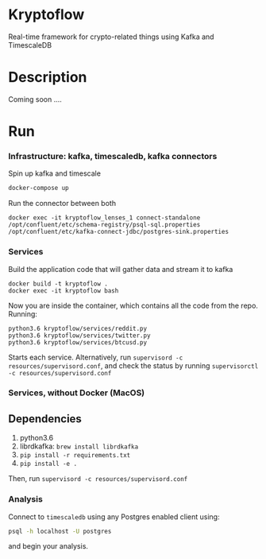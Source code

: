 Kryptoflow
==========


Real-time framework for crypto-related things using Kafka and TimescaleDB


Description
===========

Coming soon ....

Run
===
### Infrastructure: kafka, timescaledb, kafka connectors

Spin up kafka and timescale
```bash
docker-compose up
```

Run the connector between both
```
docker exec -it kryptoflow_lenses_1 connect-standalone /opt/confluent/etc/schema-registry/psql-sql.properties /opt/confluent/etc/kafka-connect-jdbc/postgres-sink.properties
```

### Services
Build the application code that will gather data and stream it to kafka
```
docker build -t kryptoflow .
docker exec -it kryptoflow bash 
```

Now you are inside the container, which contains all the code from the repo. Running:

```
python3.6 kryptoflow/services/reddit.py
python3.6 kryptoflow/services/twitter.py
python3.6 kryptoflow/services/btcusd.py
```

Starts each service. Alternatively, run `supervisord -c resources/supervisord.conf`, and check the status
by running `supervisorctl -c resources/supervisord.conf`

### Services, without Docker (MacOS)

## Dependencies

1. python3.6
2. librdkafka: `brew install librdkafka`
3. `pip install -r requirements.txt`
4. `pip install -e .`

Then, run `supervisord -c resources/supervisord.conf`

###  Analysis
Connect to `timescaledb` using any Postgres enabled client using: 

```bash
psql -h localhost -U postgres
```
and begin your analysis.


